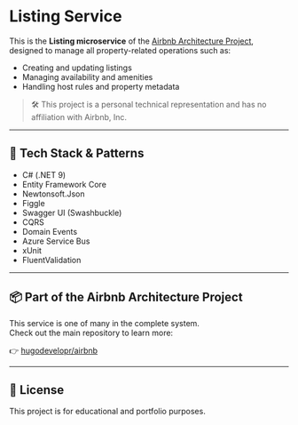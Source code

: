 # Listing Service

This is the **Listing microservice** of the [Airbnb Architecture Project](https://github.com/hugodevelopr/airbnb), designed to manage all property-related operations such as:

- Creating and updating listings
- Managing availability and amenities
- Handling host rules and property metadata

> 🛠 This project is a personal technical representation and has no affiliation with Airbnb, Inc.

---

## 🔧 Tech Stack & Patterns

- C# (.NET 9)
- Entity Framework Core
- Newtonsoft.Json
- Figgle
- Swagger UI (Swashbuckle)
- CQRS
- Domain Events
- Azure Service Bus
- xUnit
- FluentValidation


---

## 📦 Part of the Airbnb Architecture Project

This service is one of many in the complete system.  
Check out the main repository to learn more:

👉 [hugodevelopr/airbnb](https://github.com/hugodevelopr/airbnb)

---

## 📄 License

This project is for educational and portfolio purposes.

